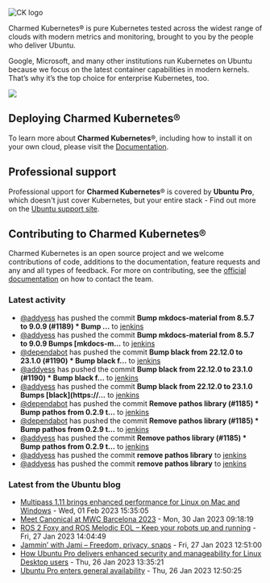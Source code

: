 ![CK logo](https://assets.ubuntu.com/v1/451d4cf4-Charmed+Kubernetes_RGB_onWhite_2022.svg)

Charmed Kubernetes® is pure Kubernetes tested across the widest range of clouds with modern metrics and monitoring, brought to you by the people who deliver Ubuntu.

Google, Microsoft, and many other institutions run Kubernetes on Ubuntu because we focus on the latest container capabilities in modern kernels. That’s why it’s the top choice for enterprise Kubernetes, too.

![](https://assets.ubuntu.com/v1/843c77b6-juju-at-a-glace.svg)

## Deploying Charmed Kubernetes®

To learn more about **Charmed Kubernetes**®, including how to install it on your own cloud, please visit the [Documentation][docs].

## Professional support

Professional upport for **Charmed Kubernetes**® is covered by **Ubuntu Pro**, which doesn't just cover Kubernetes, but your entire stack - Find out more on the [Ubuntu support site](https://ubuntu.com/support).

## Contributing to Charmed Kubernetes®

Charmed Kubernetes is an open source project and we welcome contributions of code, additions to the documentation, feature requests and any and all types of feedback. For more on contributing, see the [official documentation][get-in-touch] on how to contact the team.

<!-- LINKS -->
[docs]: https://ubuntu.com/kubernetes/docs
[get-in-touch]: https://ubuntu.com/kubernetes/docs/get-in-touch

### Latest activity

<!-- activity starts -->
 - [@addyess](https://github.com/addyess) has pushed the commit **Bump mkdocs-material from 8.5.7 to 9.0.9 (#1189)  * Bump ...** to [jenkins](https://github.com/charmed-kubernetes/jenkins)
 - [@addyess](https://github.com/addyess) has pushed the commit **Bump mkdocs-material from 8.5.7 to 9.0.9  Bumps [mkdocs-m...** to [jenkins](https://github.com/charmed-kubernetes/jenkins)
 - [@dependabot](https://github.com/dependabot[bot]) has pushed the commit **Bump black from 22.12.0 to 23.1.0 (#1190)  * Bump black f...** to [jenkins](https://github.com/charmed-kubernetes/jenkins)
 - [@addyess](https://github.com/addyess) has pushed the commit **Bump black from 22.12.0 to 23.1.0 (#1190)  * Bump black f...** to [jenkins](https://github.com/charmed-kubernetes/jenkins)
 - [@addyess](https://github.com/addyess) has pushed the commit **Bump black from 22.12.0 to 23.1.0  Bumps [black](https://...** to [jenkins](https://github.com/charmed-kubernetes/jenkins)
 - [@dependabot](https://github.com/dependabot[bot]) has pushed the commit **Remove pathos library (#1185)  * Bump pathos from 0.2.9 t...** to [jenkins](https://github.com/charmed-kubernetes/jenkins)
 - [@dependabot](https://github.com/dependabot[bot]) has pushed the commit **Remove pathos library (#1185)  * Bump pathos from 0.2.9 t...** to [jenkins](https://github.com/charmed-kubernetes/jenkins)
 - [@addyess](https://github.com/addyess) has pushed the commit **Remove pathos library (#1185)  * Bump pathos from 0.2.9 t...** to [jenkins](https://github.com/charmed-kubernetes/jenkins)
 - [@addyess](https://github.com/addyess) has pushed the commit **remove pathos library** to [jenkins](https://github.com/charmed-kubernetes/jenkins)
 - [@addyess](https://github.com/addyess) has pushed the commit **remove pathos library** to [jenkins](https://github.com/charmed-kubernetes/jenkins)
<!-- activity ends -->

<!-- roadmap starts -->

<!-- roadmap ends -->

### Latest from the Ubuntu blog

<!-- blog starts -->
* [Multipass 1.11 brings enhanced performance for Linux on Mac and Windows](https://ubuntu.com//blog/multipass-1-11-brings-enhanced-performance-for-ubuntu-on-mac-and-windows) - Wed, 01 Feb 2023 15:35:05 
* [Meet Canonical at MWC Barcelona 2023](https://ubuntu.com//blog/canonical-at-mwc) - Mon, 30 Jan 2023 09:18:19 
* [ROS 2 Foxy and ROS Melodic EOL &#8211; Keep your robots up and running](https://ubuntu.com//blog/ros-foxy-ros-melodic-eol) - Fri, 27 Jan 2023 14:04:49 
* [Jammin&#8217; with Jami &#8211; Freedom, privacy, snaps](https://ubuntu.com//blog/jammin-with-jami-freedom-privacy-snaps) - Fri, 27 Jan 2023 12:51:00 
* [How Ubuntu Pro delivers enhanced security and manageability for Linux Desktop users](https://ubuntu.com//blog/ubuntu-pro-enhanced-security-and-manageability-for-linux-desktop) - Thu, 26 Jan 2023 13:35:21 
* [Ubuntu Pro enters general availability](https://ubuntu.com//blog/ubuntu-pro-enters-ga) - Thu, 26 Jan 2023 12:50:25 
<!-- blog ends -->
